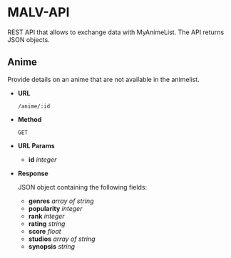 # MALV-API
REST API that allows to exchange data with MyAnimeList. The API returns JSON objects.

## Anime
Provide details on an anime that are not available in the animelist.

- **URL**

  `/anime/:id`

- **Method**

  `GET`

-  **URL Params**

   - **id** *integer*

- **Response**

  JSON object containing the following fields:
  - **genres** *array of string*
  - **popularity** *integer*
  - **rank** *integer*
  - **rating** *string*
  - **score** *float*
  - **studios** *array of string*
  - **synopsis** *string*